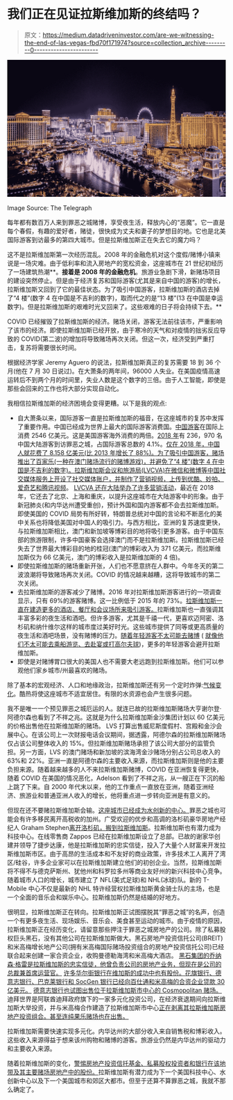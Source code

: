 # 我们正在见证拉斯维加斯的终结吗？

> 原文：<https://medium.datadriveninvestor.com/are-we-witnessing-the-end-of-las-vegas-fbd70f171974?source=collection_archive---------0----------------------->

![](img/73f432db081016488c55064403d00abc.png)

Image Source: The Telegraph

每年都有数百万人来到罪恶之城赌博，享受夜生活，释放内心的“恶魔”。它一直是每个春假，有趣的爱好者，赌徒，很快成为丈夫和妻子的梦想目的地。它也是北美国际游客到访最多的第四大城市。但是拉斯维加斯正在失去它的魔力吗？

这不是拉斯维加斯第一次经历混乱。2008 年的金融危机对这个度假/赌博小镇来说是一场灾难。由于低利率和流入房地产的宽松资金，这座城市在 21 世纪初经历了一场建筑热潮**。**接着是 2008 年的金融危机**。旅游业急剧下滑，新赌场项目的建设突然停止。但是由于经济复苏和国际游客(尤其是来自中国的游客)的增长，拉斯维加斯又回到了它的最佳状态。为了吸引中国游客，拉斯维加斯的酒店去掉了“4 楼”(数字 4 在中国是不吉利的数字)，取而代之的是“13 楼”(13 在中国是幸运数字)。但是拉斯维加斯的艰难时光又回来了。这些艰难的日子将会持续下去。**

COVID 已经摧毁了拉斯维加斯的经济。赌场关闭，游客无法前往该市，严重影响了该市的经济。即使拉斯维加斯已经开放，由于寒冷的天气和对疫情的拙劣反应导致的 COVID(第二波)的增加将导致赌场再次关闭。但这一次，经济受到严重打击，复苏将需要很长时间。

根据经济学家 Jeremy Aguero 的说法，拉斯维加斯真正的复苏需要 18 到 36 个月(他在 7 月 30 日说过)。在大萧条的两年间，96000 人失业。在美国疫情高速运转后不到两个月的时间里，失业人数是这个数字的三倍。由于人工智能，即使是那些会回来的工作也将大部分实现自动化。

我相信拉斯维加斯的经济困境会变得更糟。以下是我的观点:

*   自大萧条以来，国际游客一直是拉斯维加斯的福音，在这座城市的复苏中发挥了重要作用。中国已经成为世界上最大的国际游客消费国。[中国游客](https://www.statista.com/statistics/273127/countries-with-the-highest-expenditure-in-international-tourism/#:~:text=In%202018%2C%20the%20two%20leading,20.09%20billion%20U.S.%20dollars%20respectively.)在国际上消费 2546 亿美元。这是美国游客海外消费的两倍。[2018 年](https://assets.simpleviewcms.com/simpleview/image/upload/v1/clients/lasvegas/2018_Intl_Visitation_Country_and_World_Region_6e1a739f-736c-4f27-ae74-1a78ffe7d590.pdf)有 236，970 名中国大陆游客到访罪恶之城，占国际游客总数的 4.1%。[仅在 2018 年，中国人就花费了 8.158 亿美元(比 2013 年增长了 88%)。为了吸引中国游客，赌场推出了百家乐(一种在澳门赌场流行的赌博游戏)，并避免了“4 楼”(数字 4 在中国是不吉利的数字)。拉斯维加斯会议和旅游局(LVCVA)在微信和微博等中国社交媒体服务上开设了社交媒体账户，并制作了营销视频，上传到优酷、妙拍、爱奇艺和腾讯视频](https://news.cgtn.com/news/3d3d774d7a4d7a4e34457a6333566d54/index.html)。 [LVCVA 还在大陆举办了许多营销活动](https://www.thenewsmarket.com/news/innovative-social-media-program-provides-valuable-information-for-chinese-visitors/s/3119df62-222f-45d9-9abc-0d12c9621cbd)，最近在 2018 年，它还去了北京、上海和重庆，以提升这座城市在大陆游客中的形象。由于新冠肺炎(和内华达州遭受重创)，预计外国和国内游客都不会去拉斯维加斯。即使美国的 COVID 局势有所好转，特朗普总统对中国的言论和不断恶化的美中关系也将降低美国对中国人的吸引力。与西方相比，亚洲的复苏速度更快，与拉斯维加斯相比，澳门和新加坡等博彩目的地将吸引更多游客。由于中国东部的旅游限制，许多中国豪客会选择澳门而不是拉斯维加斯。拉斯维加斯已经失去了世界最大博彩目的地的桂冠(澳门的博彩收入为 371 亿美元，而拉斯维加斯仅为 66 亿美元，澳门的博彩收入是拉斯维加斯的 4 倍)。
*   即使拉斯维加斯的赌场重新开张，人们也不愿意挤在人群中。今年冬天的第二波浪潮将导致赌场再次关闭。COVID 的情况越来越糟，这将导致城市的第二次关闭。
*   去拉斯维加斯的游客减少了赌博。2016 年对拉斯维加斯游客进行的一项调查显示，只有 69%的游客赌博。这一比例低于 2015 年的 73%。[拉斯维加斯一直在建造更多的酒店、餐厅和会议场所来吸引游客。](https://www.fool.com/investing/general/2016/02/07/las-vegas-gets-record-visitors-but-gambling-is-les.aspx)拉斯维加斯也一直强调其丰富多彩的夜生活和酒吧。但许多游客，尤其是千禧一代，更喜欢迈阿密、洛杉矶和纳什维尔这样的城市度过美好时光。这些城市提供了同等或更高质量的夜生活和酒吧场景，没有赌博的压力。[随着年轻游客不太可能去赌博](https://campuspress.yale.edu/tribune/why-millennials-are-not-susceptible-to-gambling/) ( [就像他们不太可能去乘船游览、去赴宴或打高尔夫球](https://www.marketwatch.com/story/here-are-all-of-the-things-millennials-have-been-accused-of-killing-2017-05-22))，更多的年轻游客会避开拉斯维加斯。
*   即使是对赌博胃口很大的美国人也不需要大老远跑到拉斯维加斯。他们可以参观他们家乡城市/州最喜欢的赌场。

除了基本的宏观经济、人口和地缘政治，拉斯维加斯还有另一个定时炸弹:[气候变化](https://www.theguardian.com/us-news/2019/sep/02/las-vegas-climate-crisis-extreme-heat-hellish-future)。酷热将使这座城市不适宜居住。有限的水资源也会产生很多问题。

我不是唯一一个预见罪恶之城厄运的人。就连已故的拉斯维加斯赌场大亨谢尔登·阿德尔森也看到了不祥之兆。这就是为什么拉斯维加斯金沙集团计划以 60 亿美元的价格出售他在拉斯维加斯的赌场。 LVS 打算出售威尼斯度假村、宫殿和金沙会展中心。在该公司上一次财报电话会议期间，据透露，阿德尔森的拉斯维加斯赌场仅占该公司整体收入的 15%。但拉斯维加斯赌场承担了该公司大部分的监管负担。另一方面，LVS 的澳门赌场和新加坡的滨海湾金沙赌场分别占公司总收入的 63%和 22%。亚洲一直是阿德尔森的主要收入来源，而拉斯维加斯则是他的主要负担来源。随着越来越多的人不来拉斯维加斯赌博，COVID 在亚洲恢复得更快，随着 COVID 在美国的情况恶化，Adelson 看到了不祥之兆，从一艘正在下沉的船上跳了下来。自 2000 年代末以来，他的工作重点一直放在亚洲，随着亚洲经济、旅游业和普通亚洲人收入的增长，他将重点进一步转向亚洲是有意义的。

但现在还不要赌拉斯维加斯会输。[这座城市已经成为水创新的中心。](https://www.politico.com/magazine/story/2016/04/what-works-las-vegas-213836)罪恶之城也可能会有许多移民离开高税收的加州。广受欢迎的优步和高调的洛杉矶豪华房地产经纪人 Graham Stephen[离开洛杉矶，搬到拉斯维加斯](https://www.youtube.com/watch?v=CYUDZGwUzXE&t=200s)。拉斯维加斯也有潜力成为科技中心。在线零售商 Zappos 已经在拉斯维加斯设立了总部。已故的谢家华创建并领导了捷步达康，他是拉斯维加斯的忠实信徒，投入了大量个人财富来开发拉斯维加斯市区。由于高昂的生活成本和不友好的商业政策，许多技术工人离开了湾区/硅谷，许多企业家可以在拉斯维加斯建立他们的初创企业。当然，拉斯维加斯将不得不与德克萨斯州、犹他州和科罗拉多州等商业友好州的新兴科技中心竞争。随着城市人口的增长，城市建立了 NFL(美式足球)和 NHL(冰球)队。新的 T-Mobile 中心不仅是最新的 NHL 特许经营权拉斯维加斯黄金骑士队的主场，也是一个全面的音乐会和娱乐中心。拉斯维加斯仍然是结婚的好地方。

很明显，拉斯维加斯正在转向。拉斯维加斯正试图摆脱其“罪恶之城”的名声，创造一个有更多夜生活、现场娱乐、音乐会、美食甚至运动的城市。由于疫情的原因，拉斯维加斯正在经历变化，请留意那些押注于罪恶之城房地产的公司。除了私募股权巨头黑石，没有其他公司在拉斯维加斯做大。黑石房地产投资信托公司(BREIT)和米高梅增长地产公司(拥有米高梅国际赌场投资组合的房地产投资信托公司)已经联合起来创建一家合资企业，收购曼德勒海湾和米高梅大酒店。 [黑石集团的乔纳森·格雷是拉斯维加斯的忠实信徒，他曾负责公司的房地产业务，但现在是公司的总裁兼首席运营官。](https://hotelnewsnow.com/Articles/22804/Gray-outlines-Blackstones-investment-strategy) [许多华尔街银行在维加斯的成功中也有股份。花旗银行、德意志银行、巴克莱银行和 SocGen 银行已经向百仕通和米高梅的合资企业贷款 30 亿美元。](https://www.ft.com/content/4e357e09-d23d-48a1-aa73-09f47d85e556) [德意志银行也试图出售位于拉斯维加斯市中心的 Cosmopolitan 赌场。](https://www.businessinsider.in/finance/wall-street/deutsche-bank-is-reportedly-trying-to-sell-a-las-vegas-casino-it-owns-for-more-than-2-billion/slidelist/33832678.cms#slideid=33832679)迪拜世界是阿联酋迪拜政府旗下的一家多元化投资公司，在经济衰退期间向拉斯维加斯大举投资，并与米高梅合作建造了拉斯维加斯市中心[正在剥离其拉斯维加斯房地产投资组合。甚至连纯果乐赌场也在出售。](https://www.marketwatch.com/story/mgm-dubai-world-sell-las-vegas-mall-for-11-billion-2016-03-18-131034514)

拉斯维加斯需要快速实现多元化。内华达州的大部分收入来自销售税和博彩收入。这些收入来源得益于想来该州购物和赌博的游客。旅游业仍然是内华达州的驱动力和主要收入来源。

随着拉斯维加斯的变化，[警惕房地产投资信托基金、私募股权投资者和银行在该地带及其主要赌场房地产中的股份。](https://www.bloomberg.com/news/articles/2020-03-23/citi-led-group-stuck-with-billions-of-debt-as-mgm-offering-fails)拉斯维加斯有潜力成为下一个美国科技中心、水创新中心以及下一个美国城市和郊区大都市。但至于还算不算罪恶之城，我就不那么确定了。